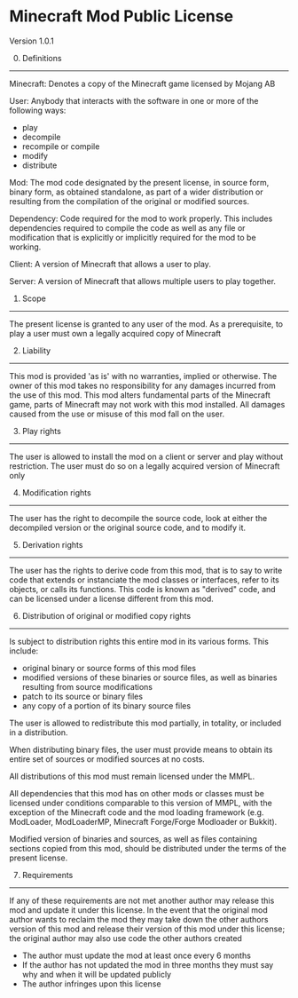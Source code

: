 Minecraft Mod Public License
============================

Version 1.0.1

0. Definitions
--------------

Minecraft: Denotes a copy of the Minecraft game licensed by Mojang AB

User: Anybody that interacts with the software in one or more of the following ways:
   - play
   - decompile
   - recompile or compile
   - modify
   - distribute

Mod: The mod code designated by the present license, in source form, binary
form, as obtained standalone, as part of a wider distribution or resulting from
the compilation of the original or modified sources.

Dependency: Code required for the mod to work properly. This includes
dependencies required to compile the code as well as any file or modification
that is explicitly or implicitly required for the mod to be working.

Client: A version of Minecraft that allows a user to play.

Server: A version of Minecraft that allows multiple users to play together.


1. Scope
--------

The present license is granted to any user of the mod. As a prerequisite, to play
a user must own a legally acquired copy of Minecraft

2. Liability
------------

This mod is provided 'as is' with no warranties, implied or otherwise. The owner
of this mod takes no responsibility for any damages incurred from the use of
this mod. This mod alters fundamental parts of the Minecraft game, parts of
Minecraft may not work with this mod installed. All damages caused from the use
or misuse of this mod fall on the user.

3. Play rights
--------------

The user is allowed to install the mod on a client or server and play without restriction. The user must do so on a legally acquired version of Minecraft only

4. Modification rights
----------------------

The user has the right to decompile the source code, look at either the
decompiled version or the original source code, and to modify it.

5. Derivation rights
--------------------

The user has the rights to derive code from this mod, that is to say to
write code that extends or instanciate the mod classes or interfaces, refer to
its objects, or calls its functions. This code is known as "derived" code, and
can be licensed under a license different from this mod.

6. Distribution of original or modified copy rights
---------------------------------------------------

Is subject to distribution rights this entire mod in its various forms. This
include:
   - original binary or source forms of this mod files
   - modified versions of these binaries or source files, as well as binaries
     resulting from source modifications
   - patch to its source or binary files
   - any copy of a portion of its binary source files

The user is allowed to redistribute this mod partially, in totality, or
included in a distribution.

When distributing binary files, the user must provide means to obtain its
entire set of sources or modified sources at no costs.

All distributions of this mod must remain licensed under the MMPL.

All dependencies that this mod has on other mods or classes must be licensed
under conditions comparable to this version of MMPL, with the exception of the
Minecraft code and the mod loading framework (e.g. ModLoader, ModLoaderMP, Minecraft Forge/Forge Modloader or
Bukkit).

Modified version of binaries and sources, as well as files containing sections
copied from this mod, should be distributed under the terms of the present
license.

7. Requirements
---------------------------------------------------
If any of these requirements are not met another author may release this mod and update it under this license. In the event that the original mod author wants to reclaim the mod they may take down the other authors version of this mod and release their version of this mod under this license; the original author may also use code the other authors created
  - The author must update the mod at least once every 6 months
  - If the author has not updated the mod in three months they must say why and when it will be updated publicly
  - The author infringes upon this license
